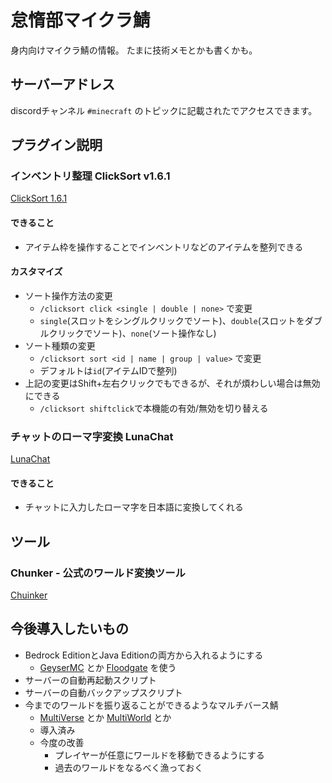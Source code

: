 # 怠惰部マイクラ鯖
身内向けマイクラ鯖の情報。
たまに技術メモとかも書くかも。

## サーバーアドレス
discordチャンネル `#minecraft` のトピックに記載されたでアクセスできます。

## プラグイン説明

### インベントリ整理 ClickSort v1.6.1
[ClickSort 1.6.1](https://www.spigotmc.org/resources/clicksort.27021/)

#### できること
- アイテム枠を操作することでインベントリなどのアイテムを整列できる

#### カスタマイズ
- ソート操作方法の変更
  - `/clicksort click <single | double | none>` で変更
  - `single`(スロットをシングルクリックでソート)、`double`(スロットをダブルクリックでソート)、`none`(ソート操作なし)
- ソート種類の変更
  - `/clicksort sort <id | name | group | value>` で変更
  - デフォルトは`id`(アイテムIDで整列)
- 上記の変更はShift+左右クリックでもできるが、それが煩わしい場合は無効にできる
  - `/clicksort shiftclick`で本機能の有効/無効を切り替える

### チャットのローマ字変換 LunaChat
[LunaChat](https://www.spigotmc.org/resources/lunachat.82293/)

#### できること
- チャットに入力したローマ字を日本語に変換してくれる


## ツール
### Chunker - 公式のワールド変換ツール
[Chuinker](https://learn.microsoft.com/ja-jp/minecraft/creator/documents/chunkeroverview)




## 今後導入したいもの
- Bedrock EditionとJava Editionの両方から入れるようにする
  - [GeyserMC](https://geysermc.org/) とか [Floodgate](https://wiki.geysermc.org/floodgate/setup/) を使う
- サーバーの自動再起動スクリプト
- サーバーの自動バックアップスクリプト
- 今までのワールドを振り返ることができるようなマルチバース鯖
  - [MultiVerse](https://www.spigotmc.org/resources/multiverse-core.390/) とか [MultiWorld](https://www.spigotmc.org/resources/multiworld.2124/) とか
  - 導入済み
  - 今度の改善
    - プレイヤーが任意にワールドを移動できるようにする
    - 過去のワールドをなるべく漁っておく